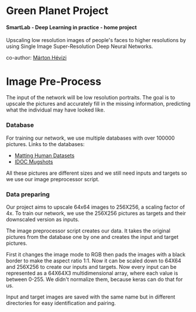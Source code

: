 # Green Planet Project
#### SmartLab - Deep Learning in practice - home project
Upscaling low resolution images of people's faces to higher resolutions by using Single Image Super-Resolution Deep Neural Networks.

co-author: [Márton Hévizi](https://github.com/habarcs)

# Image Pre-Process
The input of the network will be low resolution portraits. The goal is to upscale the pictures and accurately fill in the missing information, predicting what the individual may have looked like.

### Database
For training our network, we use multiple databases with over 100000 pictures.
Links to the databases:
- [Matting Human Datasets](https://www.kaggle.com/laurentmih/aisegmentcom-matting-human-datasets)
- [IDOC Mugshots](https://www.kaggle.com/elliotp/idoc-mugshots)

All these pictures are different sizes and we still need inputs and targets so we use our image preprocessor script.

### Data preparing
Our project aims to upscale 64x64 images to 256X256, a scaling factor of 4x. To train our network, we use the 256X256 pictures as targets and their downscaled version as inputs.

The image preprocessor script creates our data. It takes the original pictures from the database one by one and creates the input and target pictures.

First it changes the image mode to RGB then pads the images with a black border to make the aspect ratio 1:1. Now it can be scaled down to 64X64 and 256X256 to create our inputs and targets. Now every input can be represented as a 64X64X3 multidimensional array, where each value is between 0-255. We didn't normalize them, because keras can do that for us.

Input and target images are saved with the same name but in different directories for easy identification and pairing.
